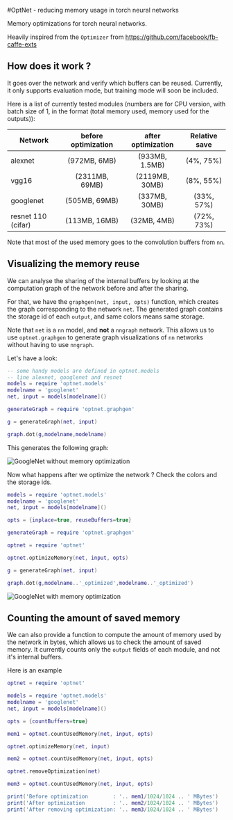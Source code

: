 #OptNet - reducing memory usage in torch neural networks

Memory optimizations for torch neural networks.

Heavily inspired from the `Optimizer` from https://github.com/facebook/fb-caffe-exts

## How does it work ?

It goes over the network and verify which buffers can be reused.
Currently, it only supports evaluation mode, but training mode will soon be included.

Here is a list of currently tested modules (numbers are for CPU version, with batch size of 1, in the format (total memory used, memory used for the outputs)):

| Network | before optimization | after optimization | Relative save |
| ------- | :--------: | :-------: | :------: |
|alexnet | (972MB, 6MB) | (933MB, 1.5MB) | (4%, 75%) |
|vgg16 | (2311MB, 69MB) | (2119MB, 30MB) | (8%, 55%) |
|googlenet | (505MB, 69MB) | (337MB, 30MB) | (33%, 57%) |
|resnet 110 (cifar)| (113MB, 16MB) | (32MB, 4MB) | (72%, 73%) |

Note that most of the used memory goes to the convolution buffers from `nn`.

## Visualizing the memory reuse

We can analyse the sharing of the internal buffers by looking at the computation
graph of the network before and after the sharing.

For that, we have the `graphgen(net, input, opts)` function, which creates the
graph corresponding to the network `net`. The generated graph contains the storage
id of each `output`, and same colors means same storage.

Note that `net` is a `nn` model, and **not** a `nngraph` network. This allows us
to use `optnet.graphgen` to generate graph visualizations of `nn` networks without
having to use `nngraph`.

Let's have a look:

```lua
-- some handy models are defined in optnet.models
-- line alexnet, googlenet and resnet
models = require 'optnet.models'
modelname = 'googlenet'
net, input = models[modelname]()

generateGraph = require 'optnet.graphgen'

g = generateGraph(net, input)

graph.dot(g,modelname,modelname)
```

This generates the following graph:

![GoogleNet without memory optimization](doc/googlenet.gif)

Now what happens after we optimize the network ? Check the colors and the storage
ids.

```lua
models = require 'optnet.models'
modelname = 'googlenet'
net, input = models[modelname]()

opts = {inplace=true, reuseBuffers=true}

generateGraph = require 'optnet.graphgen'

optnet = require 'optnet'

optnet.optimizeMemory(net, input, opts)

g = generateGraph(net, input)

graph.dot(g,modelname..'_optimized',modelname..'_optimized')
```
![GoogleNet with memory optimization](doc/googlenet_optimized.gif)

## Counting the amount of saved memory

We can also provide a function to compute the amount of memory used by the network
in bytes, which allows us to check the amount of saved memory. It currently
counts only the `output` fields of each module, and not it's internal buffers.

Here is an example

```lua
optnet = require 'optnet'

models = require 'optnet.models'
modelname = 'googlenet'
net, input = models[modelname]()

opts = {countBuffers=true}

mem1 = optnet.countUsedMemory(net, input, opts)

optnet.optimizeMemory(net, input)

mem2 = optnet.countUsedMemory(net, input, opts)

optnet.removeOptimization(net)

mem3 = optnet.countUsedMemory(net, input, opts)

print('Before optimization        : '.. mem1/1024/1024 .. ' MBytes')
print('After optimization         : '.. mem2/1024/1024 .. ' MBytes')
print('After removing optimization: '.. mem3/1024/1024 .. ' MBytes')

```
